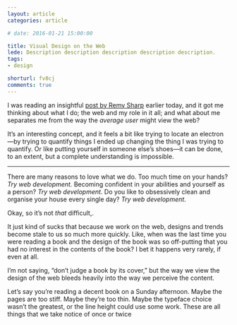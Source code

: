 ```yaml
---
layout: article
categories: article

# date: 2016-01-21 15:00:00

title: Visual Design on the Web
lede: Description description description description description.
tags:
- design

shorturl: fv8cj
comments: true
---
```



I was reading an insightful [post by Remy Sharp](https://remysharp.com/2016/01/20/why-i-love-working-with-the-web) earlier today, and it got me thinking about what I do; the web and my role in it all; and what about me separates me from the way the *average user* might view the web?

It’s an interesting concept, and it feels a bit like trying to locate an electron—by trying to quantify things I ended up changing the thing I was trying to quantify. Or like putting yourself in someone else’s shoes—it can be done, to an extent, but a complete understanding is impossible.


--------


There are many reasons to love what we do. Too much time on your hands? *Try web development.* Becoming confident in your abilities and yourself as a person? *Try web development.* Do you like to obsessively clean and organise your house every single day? *Try web development.*

Okay, so it’s not *that* difficult,.

It just kind of sucks that because we work on the web, designs and trends become stale to us so much more quickly. Like, when was the last time you were reading a book and the design of the book was so off-putting that you had no interest in the contents of the book? I bet it happens very rarely, if even at all.

I’m not saying, “don’t judge a book by its cover,” but the way we view the design of the web bleeds heavily into the way we perceive the content.

Let’s say you’re reading a decent book on a Sunday afternoon. Maybe the pages are too stiff. Maybe they’re too thin. Maybe the typeface choice wasn’t the greatest, or the line height could use some work. These are all things that we take notice of once or twice





